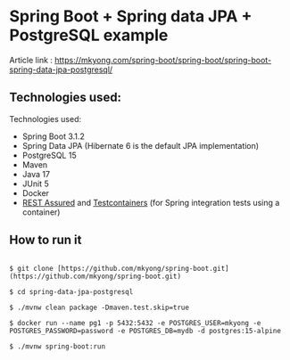 # Spring Boot + Spring data JPA + PostgreSQL example

Article link : https://mkyong.com/spring-boot/spring-boot/spring-boot-spring-data-jpa-postgresql/

## Technologies used:
Technologies used:
* Spring Boot 3.1.2
* Spring Data JPA (Hibernate 6  is the default JPA implementation)
* PostgreSQL 15
* Maven
* Java 17
* JUnit 5
* Docker
* [REST Assured](https://rest-assured.io/) and [Testcontainers](https://testcontainers.com/) (for Spring integration tests using a container)

## How to run it
```

$ git clone [https://github.com/mkyong/spring-boot.git](https://github.com/mkyong/spring-boot.git)

$ cd spring-data-jpa-postgresql

$ ./mvnw clean package -Dmaven.test.skip=true

$ docker run --name pg1 -p 5432:5432 -e POSTGRES_USER=mkyong -e POSTGRES_PASSWORD=password -e POSTGRES_DB=mydb -d postgres:15-alpine

$ ./mvnw spring-boot:run

```